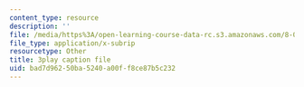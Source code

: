```yaml
---
content_type: resource
description: ''
file: /media/https%3A/open-learning-course-data-rc.s3.amazonaws.com/8-04-quantum-physics-i-spring-2013/bad7d96250ba5240a00ff8ce87b5c232_jJX_1zT73U0.vtt
file_type: application/x-subrip
resourcetype: Other
title: 3play caption file
uid: bad7d962-50ba-5240-a00f-f8ce87b5c232
---
```

